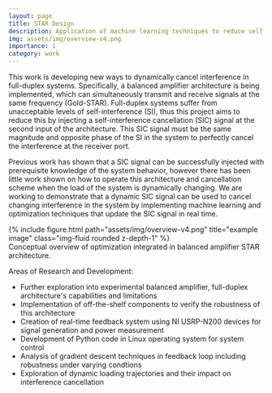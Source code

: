 ```yaml
---
layout: page
title: STAR Design
description: Application of machine learning techniques to reduce self interference in full-duplex system
img: assets/img/overview-v4.png
importance: 1
category: work
---
```

This work is developing new ways to dynamically cancel interference in full-duplex systems. Specifically, a balanced amplifier architecture is 
being implemented, which can simultaneously transmit and receive signals at the same frequency (Gold-STAR). Full-duplex systems suffer from unacceptable levels 
of self-interference (SI), thus this project aims to reduce this by injecting a self-interference cancellation (SIC) signal at the second input of the architecture.
This SIC signal must be the same magnitude and opposite phase of the SI in the system to perfectly cancel the interference at the receiver port.

Previous work has shown that a SIC signal can be successfully injected with prerequisite knowledge of the system behavior, however there has been little work shown on how to 
operate this architecture and cancellation scheme when the load of the system is dynamically changing. We are working to demonstrate that a dynamic SIC signal can be used to cancel changing interference in the system by implementing machine learning and optimization techniques that update the SIC signal in real time.

<div class="row">
    <div class="col-sm mt-3 mt-md-0">
        {% include figure.html path="assets/img/overview-v4.png" title="example image" class="img-fluid rounded z-depth-1" %}
    </div>
</div>
<div class="caption">
    Conceptual overview of optimization integrated in balanced amplifier STAR architecture.
</div>

Areas of Research and Development:
<ul>
<li> Further exploration into experimental balanced amplifier, full-duplex architecture's capabilities and limitations</li>
<li>Implementation of off-the-shelf components to verify the robustness of this architecture</li>
<li>Creation of real-time feedback system using NI USRP-N200 devices for signal generation and power measurement</li>
<li>Development of Python code in Linux operating system for system control</li>
<li>Analysis of gradient descent techniques in feedback loop including robustness under varying condtions</li>
<li>Exploration of dynamic loading trajectories and their impact on interference cancellation</li>
</ul>
